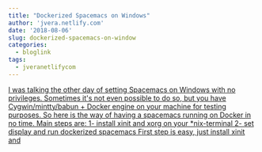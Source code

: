 ```yaml
---
title: "Dockerized Spacemacs on Windows"
author: 'jvera.netlify.com'
date: '2018-08-06'
slug: dockerized-spacemacs-on-window
categories:
  - bloglink
tags:
  - jveranetlifycom
---
```


[I was talking the other day of setting Spacemacs on Windows with no privileges. Sometimes it's not even possible to do so, but you have Cygwin/mintty/babun + Docker engine on your machine for testing purposes. So here is the way of having a spacemacs running on Docker in no time. Main steps are: 1- install xinit and xorg on your *nix-terminal 2- set display and run dockerized spacemacs First step is easy, just install xinit and<i class="fas fa-external-link-alt"></i>](http://jvera.netlify.com/post/2018/08/06/dockerized-spacemacs/)

